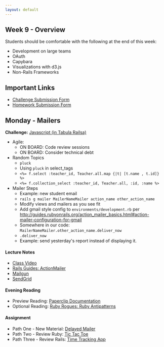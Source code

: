 ```yaml
---
layout: default
---
```


## Week 9 - Overview

Students should be comfortable with the following at the end of this week:

* Development on large teams
* OAuth
* Capybara
* Visualizations with d3.js
* Non-Rails Frameworks

## Important Links

* [Challenge Submission Form](http://goo.gl/forms/JhvP6hX7VN)
* [Homework Submission Form](http://goo.gl/forms/2Gki2xhdO6)

## Monday - Mailers

**Challenge:** [Javascript (in Tabula Railsa)](https://github.com/masonfmatthews/rails_assignments/blob/master/challenges/rails_javascript.md)

* Agile:
  * ON BOARD: Code review sessions
  * ON BOARD: Consider technical debt
* Random Topics
  * `pluck`
  * Using `pluck` in select_tags
  * `<%= f.select :teacher_id, Teacher.all.map {|t| [t.name , t.id]} %>`
  * `<%= f.collection_select :teacher_id, Teacher.all, :id, :name %>`
* Mailer Steps
  * Example: new student email
  * `rails g mailer MailerNameMailer action_name other_action_name`
  * Modify views and mailers as you see fit
  * Add gmail style config to `environments/development.rb` per http://guides.rubyonrails.org/action_mailer_basics.html#action-mailer-configuration-for-gmail
  * Somewhere in our code: `MailerNameMailer.other_action_name.deliver_now`
  * `.deliver_now`
  * Example: send yesterday's report instead of displaying it.

#### Lecture Notes

* [Class Video]()
* [Rails Guides: ActionMailer](http://guides.rubyonrails.org/action_mailer_basics.html)
* [Mailgun](http://www.mailgun.com/)
* [SendGrid](https://addons.heroku.com/sendgrid?utm_campaign=category&utm_medium=dashboard&utm_source=addons)

#### Evening Reading

* Preview Reading: [Paperclip Documentation](https://github.com/thoughtbot/paperclip)
* Optional Reading: [Ruby Rogues: Ruby Antipatterns](http://devchat.tv/ruby-rogues/032-rr-ruby-antipatterns)

#### Assignment

* Path One - New Material: [Delayed Mailer](https://github.com/tiyd-rails-2015-08/delayed_mailer)
* Path Two - Review Ruby: [Tic Tac Toe](https://github.com/tiyd-rails-2015-08/overview_tic_tac_toe)
* Path Three - Review Rails: [Time Tracking App](https://github.com/tiyd-rails-2015-08/overview_time_tracking_app)


<!--

## Tuesday - File Storage and S3

**Challenge:** [JQuery (in Tabula Railsa)](https://github.com/masonfmatthews/rails_assignments/blob/master/challenges/rails_jquery.md)

* Local Files using Paperclip
* Steps to Make Local Files Work
  * `form_tag html: { multipart: true } do |f|`
  * `file_field_tag :uploaded_file`
  * `gem "paperclip", "~> 4.2"`
  * In Migration: `add_attachment :table, :uploaded_file`
  * In model: `has_attached_file :uploaded_file`
  * In model: `validates_attachment_content_type :uploaded_file, :content_type => /\Atext\/.*\Z/`
  * `form_for @object, html: { multipart: true } do |f|`
  * `f.file_field :uploaded_file`
  * Strong Params
* Cloud Files
  * Amazon S3
  * `render_to_string(action: :index, layout: "report")`
* Steps to Make Cloud Files Work
  * `gem 'aws-sdk', '~> 1.6'`

Code for `config/application.rb`:

    config.paperclip_defaults = {
      :storage => :s3,
      :s3_credentials => {
        :bucket => ENV['S3_BUCKET_NAME'],
        :access_key_id => ENV['AWS_ACCESS_KEY_ID'],
        :secret_access_key => ENV['AWS_SECRET_ACCESS_KEY']
      }
    }

#### Lecture Notes/Links

* [Class Video]()
* [Paperclip](https://github.com/thoughtbot/paperclip)
* [Paperclip and S3 on Heroku](https://devcenter.heroku.com/articles/paperclip-s3)
* [List of common media types](http://en.wikipedia.org/wiki/Internet_media_type#List_of_common_media_types)
* [Optional assignment to practice Files and S3](https://github.com/masonfmatthews/rails_assignments/tree/master/unused/assignments/reports_on_s3)
* [Explanation of Amazon Services](https://www.expeditedssl.com/aws-in-plain-english)

#### Evening Reading

* Preview Reading: [d3.js Primer](https://en.wikipedia.org/wiki/D3.js)
* Optional Reading: [Ruby Rogues: Staying Sharp](http://devchat.tv/ruby-rogues/164-rr-staying-sharp-with-dave-thomas)

#### Assignment

* Path One - New Material: [Reports on S3](https://github.com/tiyd-rails-2015-08/delayed_mailer_with_s3)
* Path Two - Review Ruby: [Tic Tac Toe](https://github.com/tiyd-rails-2015-08/overview_tic_tac_toe)
* Path Three - Review Rails: [Time Tracking App](https://github.com/tiyd-rails-2015-08/overview_time_tracking_app)


## Wednesday - d3.js

**Challenge:** [Discuss Supporting Tech](https://github.com/masonfmatthews/rails_assignments/blob/master/challenges/discuss_supporting_technologies.md)

**Problem of the Day 1:** Graph `deaths.csv` on an HTML page.  Use CSS as you see fit, but don't use any graphing libraries which you may have learned like c3.

* SVG
  * `line`
  * `circle`
  * `rect`
  * `g` (and `transform="translate(100,100) rotate(0)"`)
* Selectors
  * `d3.select()`
  * `d3.selectAll()`
  * `d3.select(element)`
  * `my_selection.select()`
* Modifying DOM Elements
  * `my_selection.attr("class", "highlighted")`
  * `my_selection.style("color", "red")`
  * `my_selection.classed("house")`
  * `my_selection.classed("house", true/false)`
  * `my_selection.append("circle")`
  * `my_selection.remove()`
* Linear Scales
  * `d3.scale.linear()`
  * `my_scale.domain([lowest_input, highest_input])`
  * `my_scale.range([output_for_lowest, output_for_highest])`
  * `my_scale.interpolate(d3.interpolateHcl)`
* Axes
  * `d3.svg.axis().scale(my_scale).orient("left").ticks(count)` (or `"top"`, `"bottom"`, or `"right"`)
  * `selection.call(my_axis)`
  * `.tickFormat(d3.format("d"))`

**Problem of the Day 2:** Graph points on an x/y plane.  Open `data.csv` and use its "average temperature" column as X and its "number of sunspots" as Y. ([Starting Point](https://github.com/tiyd-rails-2015-08/d3_lesson) - `master` branch)

* Reading from Files
  * `d3.json/csv/xml/html/tsv/text`
  * `d3.json("file.json", function(data) {...})`
* Serving up a folder via a web server:
  * `ruby -run -ehttpd . -p8000`
  * `python -m SimpleHTTPServer 8000` (Python 2) or `python -m http.server 8000` (Python 3)
  * `npm install -g node-static` then `static -p 8000`
* Data Joins
  * `selection.data(data)`
  * `data_join.attr("r", function(data_point) {})`
  * `data_join.attr("r", function(data_point, index) {})`
* Behavior
  * `data_join.on("click", function(data_point, index) {…})`
* Enter/Exit
  * `data_join.enter()`
  * `data_join.exit()`

**Problem of the Day 3:** Add a dropdown to the page which will let you change the Y value of each year to a different column of `data.csv`. ([Starting Point](https://github.com/tiyd-rails-2015-08/d3_lesson) - `lecture2` branch)

* Color Scales
  * `my_scale.interpolate(d3.interpolateHcl)`
* Transitions
  * `selection.transition()`
  * `my_transition.duration(zoomTime)`
* Way 2 to learn D3: work from examples:
  * [Layouts: Chord](http://bl.ocks.org/mbostock/1046712)
  * [Layouts: Tree](http://bl.ocks.org/mbostock/4339083)
  * [Layouts: Pack](http://bl.ocks.org/mbostock/7607535)
  * [Layouts: Sunburst](http://bl.ocks.org/kerryrodden/7090426)
  * [Layouts: Calendar](http://bl.ocks.org/mbostock/4063318)
  * [Physics: Collision Detection](http://bl.ocks.org/mbostock/3231298)
  * [Physics: Force Directed Graph](http://bl.ocks.org/mbostock/4062045)
  * [Visualizations: Paths to the White House](http://www.nytimes.com/interactive/2012/11/02/us/politics/paths-to-the-white-house.html?_r=0)
  * [Visualizations: Strikeouts](http://www.nytimes.com/interactive/2013/03/29/sports/baseball/Strikeouts-Are-Still-Soaring.html?ref=baseball)
  * My examples in Coursyl and Exomemex

#### Lecture Notes/Links

* [Class Video]()

#### Evening Reading

* Preview Reading: [Decompose Fat Models](http://blog.codeclimate.com/blog/2012/10/17/7-ways-to-decompose-fat-activerecord-models/)
* Preview Reading: [Build an app in Rails vs. Sinatra](https://www.airpair.com/ruby-on-rails/posts/rails-vs-sinatra?utm_source=rubyweekly&utm_medium=email)

#### Assignment

Begin [Ruby Koans](http://rubykoans.com/).

## Thursday - Development Environments, Non-Rails Frameworks

**Challenge:** [Discuss Rails](https://github.com/masonfmatthews/rails_assignments/blob/master/challenges/discuss_rails.md)

**Challenge:** [Discuss Development](https://github.com/masonfmatthews/rails_assignments/blob/master/challenges/discuss_development.md)

* Random Topics
  * File generation and opening
  * `method_missing`
* [Things you may be expected to know](https://dgosxlrnzhofi.cloudfront.net/custom_page_images/64/page_images/Rails_Competencies.png)
* DevOps
* Security Review
* OAuth
* Capybara
* SimpleForm
* [Annual Developer Survey from StackOverflow](https://stackoverflow.com/research/developer-survey-2015)
* [Which IDEs do Rubyists use?](http://www.sitepoint.com/ides-rubyists-use/?utm_source=rubyweekly&utm_medium=email)
* [Which editors do Rubyists use?](http://www.sitepoint.com/editor-rubyists-use/)
* [XKCD on editors](http://xkcd.com/378/)
* Dvorak keyboards, ergonomic chairs, treadmill desks, etc.
* [Other ruby frameworks](https://blog.engineyard.com/2015/life-beyond-rails-brief-look-alternate-web-frameworks-ruby).  Links in decreasing order of complexity:
  * Rails
  * [Sinatra](http://www.sinatrarb.com/)
  * [Padrino](http://www.padrinorb.com/)
  * [Camping](http://camping.io/)

#### Lecture Notes/Links

* [Class Video]()
* [So Much Rails to Learn](http://www.justinweiss.com/blog/2015/05/25/with-so-much-rails-to-learn/)
* [oAuth Flow](w9-1/flickr_oauth_flow.jpg)
* [Instructions for Capybara](w9-1/capybara)
* [SimpleForm](https://github.com/plataformatec/simple_form)
* [isitvulnerable.com](https://isitvulnerable.com/)
* [Rack: First Principles](http://rubylogs.com/rack-first-principles/)
* [Rack: Writing Middleware](http://rubylogs.com/writing-rack-middleware/)
* [Rack: Using Middleware in Rails](http://rubylogs.com/writing-rails-middleware/)

#### Assignment

Continue work on [Ruby Koans](http://rubykoans.com/).  Then practice any of the concepts from class that you think will be helpful during your final projects.

## Friday

Pitch Day!

#### Eventual Reading/Listening

* [An Exploration of Memory Usage](http://www.sitepoint.com/ruby-uses-memory/)
* [Ruby Rogues: The Science of Software Development](http://devchat.tv/ruby-rogues/184-rr-what-we-actually-know-about-software-development-and-why-we-believe-it-s-true-with-greg-wilson-and-andreas-stefik)
* [Ruby Rogues: Technology Radar](http://devchat.tv/ruby-rogues/195-rr-building-your-technology-radar-with-neal-ford)
  * [ThoughtWorks Technology Radar](http://www.thoughtworks.com/radar/tools)
* [Coding is Not the New Literacy](http://www.chris-granger.com/2015/01/26/coding-is-not-the-new-literacy/)
* [State of the Developer Nation 2015](http://www.visionmobile.com/product/developer-economics-q1-2015-state-developer-nation/)

-->
